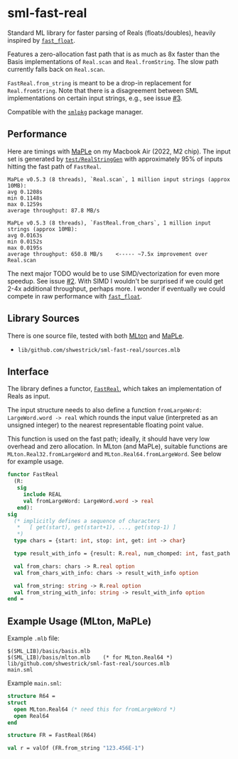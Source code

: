 # sml-fast-real

Standard ML library for faster parsing of Reals (floats/doubles), heavily
inspired by [`fast_float`](https://github.com/fastfloat/fast_float).

Features a zero-allocation fast path that is as much as 8x faster than the
Basis implementations of `Real.scan` and `Real.fromString`. The slow
path currently falls back on `Real.scan`.

`FastReal.from_string` is meant to be a drop-in replacement for
`Real.fromString`. Note that there is a disagreement
between SML implementations on certain input strings, e.g.,
see issue [#3](https://github.com/shwestrick/sml-fast-real/issues/3).

Compatible with the [`smlpkg`](https://github.com/diku-dk/smlpkg)
package manager.

## Performance

Here are timings with [MaPLe](https://github.com/mpllang/mpl) on my
Macbook Air (2022, M2 chip). The input set is generated by
[`test/RealStringGen`](https://github.com/shwestrick/sml-fast-real/blob/main/test/RealStringGen.sml) with approximately 95% of inputs hitting the fast path of
`FastReal`.
 
```
MaPLe v0.5.3 (8 threads), `Real.scan`, 1 million input strings (approx 10MB):
avg 0.1208s
min 0.1148s
max 0.1259s
average throughput: 87.8 MB/s

MaPLe v0.5.3 (8 threads), `FastReal.from_chars`, 1 million input strings (approx 10MB):
avg 0.0163s
min 0.0152s
max 0.0195s
average throughput: 650.8 MB/s    <----- ~7.5x improvement over Real.scan
```

The next major TODO would be to use SIMD/vectorization for even more speedup.
See issue [#2](https://github.com/shwestrick/sml-fast-real/issues/2).
With SIMD I wouldn't be surprised if we could get 2-4x additional
throughput, perhaps more. I wonder if eventually we could compete in raw
performance with [`fast_float`](https://github.com/fastfloat/fast_float).

## Library Sources

There is one source file, tested with both [MLton](https://github.com/mlton/mlton)
and [MaPLe](https://github.com/mpllang/mpl).

  * `lib/github.com/shwestrick/sml-fast-real/sources.mlb`

## Interface

The library defines a functor, [`FastReal`](lib/github.com/shwestrick/sml-fast-real/FastReal.sml),
which takes an implementation of Reals as input.

The input structure needs to also
define a function `fromLargeWord: LargeWord.word -> real` which rounds the
input value (interpreted as an unsigned integer) to the nearest representable
floating point value.

This function is used on the fast path; ideally, it
should have very low overhead and zero allocation.
In MLton (and MaPLe), suitable functions are `MLton.Real32.fromLargeWord` and
`MLton.Real64.fromLargeWord`. See below for example usage.

```sml
functor FastReal
  (R:
   sig
     include REAL
     val fromLargeWord: LargeWord.word -> real
   end):
sig
  (* implicitly defines a sequence of characters
   *   [ get(start), get(start+1), ..., get(stop-1) ]
   *)
  type chars = {start: int, stop: int, get: int -> char}

  type result_with_info = {result: R.real, num_chomped: int, fast_path: bool}

  val from_chars: chars -> R.real option
  val from_chars_with_info: chars -> result_with_info option

  val from_string: string -> R.real option
  val from_string_with_info: string -> result_with_info option
end =
```

## Example Usage (MLton, MaPLe)

Example `.mlb` file:
```
$(SML_LIB)/basis/basis.mlb
$(SML_LIB)/basis/mlton.mlb    (* for MLton.Real64 *)
lib/github.com/shwestrick/sml-fast-real/sources.mlb
main.sml
```

Example `main.sml`:
```sml
structure R64 =
struct
  open MLton.Real64 (* need this for fromLargeWord *)
  open Real64
end

structure FR = FastReal(R64)

val r = valOf (FR.from_string "123.456E-1")
```
